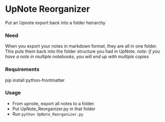# UpNote Reorganizer
Put an Upnote export back into a folder heirarchy

### Need
When you export your notes in markdown format, they are all in one folder. This puts them back into the folder structure you had in UpNote. *note: if you have a note in multiple notebooks, you will end up with multiple copies*

### Requirements
pip install python-frontmatter

### Usage
- From upnote, export all notes to a folder.  
- Put UpNote_Reorganizer.py in that folder  
- Run `python UpNote_Reorganizer.py`
